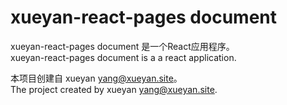# xueyan-react-pages document

xueyan-react-pages document 是一个React应用程序。  
xueyan-react-pages document is a a react application.  

本项目创建自 xueyan <yang@xueyan.site>。  
The project created by xueyan <yang@xueyan.site>.  
